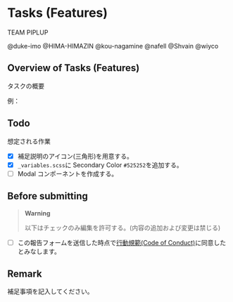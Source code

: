 # Tasks (Features)

TEAM PIPLUP

@duke-imo @HIMA-HIMAZIN @kou-nagamine @nafell @Shvain @wiyco

## Overview of Tasks (Features)

タスクの概要

例：

## Todo

想定される作業

- [x] 補足説明のアイコン(三角形)を用意する。
- [x] `_variables.scss`に Secondary Color `#525252`を追加する。
- [ ] Modal コンポーネントを作成する。

## Before submitting

> **Warning**
>
> 以下はチェックのみ編集を許可する。(内容の追加および変更は禁じる)

- [ ] この報告フォームを送信した時点で[行動規範(Code of Conduct)](../blob/develop/_docs/CODE_OF_CONDUCT.md)に同意したとみなします。

## Remark

補足事項を記入してください。

